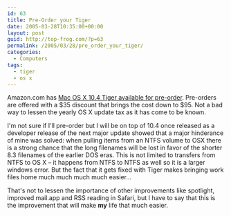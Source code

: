 ```yaml
---
id: 63
title: Pre-Order your Tiger
date: 2005-03-28T10:35:00+00:00
layout: post
guid: http://top-frog.com/?p=63
permalink: /2005/03/28/pre_order_your_tiger/
categories:
  - Computers
tags:
  - tiger
  - os x
---
```

Amazon.com has [Mac OS X 10.4 Tiger available for pre-order](http://www.amazon.com/exec/obidos/tg/detail/-/B0002G71T0/qid=1112031053/sr=8-1/ref=pd_csp_1/104-7465877-5882315?v=glance&s=pc&n=507846). Pre-orders are offered with a $35 discount that brings the cost down to $95. Not a bad way to lessen the yearly OS X update tax as it has come to be known.

I'm not sure if I'll pre-order but I will be on top of 10.4 once released as a developer release of the next major update showed that a major hinderance of mine was solved: when pulling items from an NTFS volume to OSX there is a strong chance that the long filenames will be lost in favor of the shorter 8.3 filenames of the earlier DOS eras. This is not limited to transfers from NTFS to OS X – it happens from NTFS to NTFS as well so it is a larger windows error. But the fact that it gets fixed with Tiger makes bringing work files home much much much much easier…

That's not to lessen the importance of other improvements like spotlight, improved mail.app and RSS reading in Safari, but I have to say that this is the improvement that will make **my** life that much easier.
